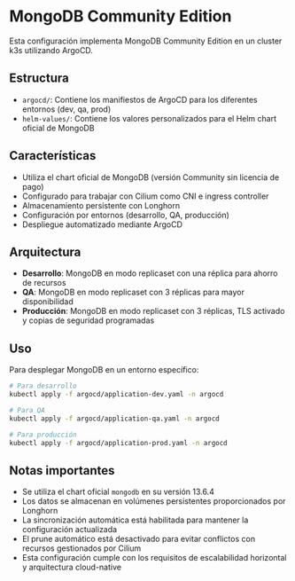 # MongoDB Community Edition

Esta configuración implementa MongoDB Community Edition en un cluster k3s utilizando ArgoCD.

## Estructura

- `argocd/`: Contiene los manifiestos de ArgoCD para los diferentes entornos (dev, qa, prod)
- `helm-values/`: Contiene los valores personalizados para el Helm chart oficial de MongoDB

## Características

- Utiliza el chart oficial de MongoDB (versión Community sin licencia de pago)
- Configurado para trabajar con Cilium como CNI e ingress controller
- Almacenamiento persistente con Longhorn
- Configuración por entornos (desarrollo, QA, producción)
- Despliegue automatizado mediante ArgoCD

## Arquitectura

- **Desarrollo**: MongoDB en modo replicaset con una réplica para ahorro de recursos
- **QA**: MongoDB en modo replicaset con 3 réplicas para mayor disponibilidad
- **Producción**: MongoDB en modo replicaset con 3 réplicas, TLS activado y copias de seguridad programadas

## Uso

Para desplegar MongoDB en un entorno específico:

```bash
# Para desarrollo
kubectl apply -f argocd/application-dev.yaml -n argocd

# Para QA
kubectl apply -f argocd/application-qa.yaml -n argocd

# Para producción
kubectl apply -f argocd/application-prod.yaml -n argocd
```

## Notas importantes

- Se utiliza el chart oficial `mongodb` en su versión 13.6.4
- Los datos se almacenan en volúmenes persistentes proporcionados por Longhorn
- La sincronización automática está habilitada para mantener la configuración actualizada
- El prune automático está desactivado para evitar conflictos con recursos gestionados por Cilium
- Esta configuración cumple con los requisitos de escalabilidad horizontal y arquitectura cloud-native
